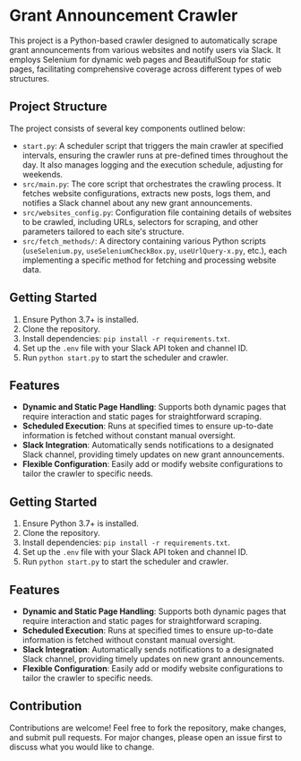 # Grant Announcement Crawler

This project is a Python-based crawler designed to automatically scrape grant announcements from various websites and notify users via Slack. It employs Selenium for dynamic web pages and BeautifulSoup for static pages, facilitating comprehensive coverage across different types of web structures.

## Project Structure

The project consists of several key components outlined below:

- `start.py`: A scheduler script that triggers the main crawler at specified intervals, ensuring the crawler runs at pre-defined times throughout the day. It also manages logging and the execution schedule, adjusting for weekends.
- `src/main.py`: The core script that orchestrates the crawling process. It fetches website configurations, extracts new posts, logs them, and notifies a Slack channel about any new grant announcements.
- `src/websites_config.py`: Configuration file containing details of websites to be crawled, including URLs, selectors for scraping, and other parameters tailored to each site's structure.
- `src/fetch_methods/`: A directory containing various Python scripts (`useSelenium.py`, `useSeleniumCheckBox.py`, `useUrlQuery-x.py`, etc.), each implementing a specific method for fetching and processing website data.

## Getting Started

1. Ensure Python 3.7+ is installed.
2. Clone the repository.
3. Install dependencies: `pip install -r requirements.txt`.
4. Set up the `.env` file with your Slack API token and channel ID.
5. Run `python start.py` to start the scheduler and crawler.

## Features

- **Dynamic and Static Page Handling**: Supports both dynamic pages that require interaction and static pages for straightforward scraping.
- **Scheduled Execution**: Runs at specified times to ensure up-to-date information is fetched without constant manual oversight.
- **Slack Integration**: Automatically sends notifications to a designated Slack channel, providing timely updates on new grant announcements.
- **Flexible Configuration**: Easily add or modify website configurations to tailor the crawler to specific needs.

## Getting Started

1. Ensure Python 3.7+ is installed.
2. Clone the repository.
3. Install dependencies: `pip install -r requirements.txt`.
4. Set up the `.env` file with your Slack API token and channel ID.
5. Run `python start.py` to start the scheduler and crawler.

## Features

- **Dynamic and Static Page Handling**: Supports both dynamic pages that require interaction and static pages for straightforward scraping.
- **Scheduled Execution**: Runs at specified times to ensure up-to-date information is fetched without constant manual oversight.
- **Slack Integration**: Automatically sends notifications to a designated Slack channel, providing timely updates on new grant announcements.
- **Flexible Configuration**: Easily add or modify website configurations to tailor the crawler to specific needs.

## Contribution

Contributions are welcome! Feel free to fork the repository, make changes, and submit pull requests. For major changes, please open an issue first to discuss what you would like to change.
